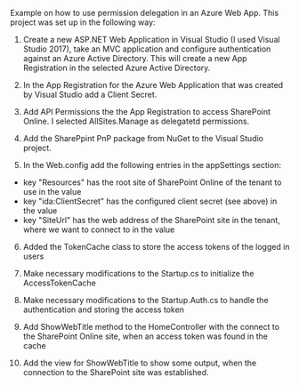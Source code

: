 Example on how to use permission delegation in an Azure Web App. This project was set up in the following way:

1. Create a new ASP.NET Web Application in Visual Studio (I used Visual Studio 2017), take an MVC application and configure 
authentication against an Azure Active Directory. This will create a new App Registration in the selected Azure Active Directory.

2. In the App Registration for the Azure Web Application that was created by Visual Studio add a Client Secret.

3. Add API Permissions the the App Registration to access SharePoint Online. I selected AllSites.Manage as delegatetd permissions.

4. Add the SharePpint PnP package from NuGet to the Visual Studio project.

5. In the Web.config add the following entries in the appSettings section:
- key "Resources" has the root site of SharePoint Online of the tenant to use in the value
- key "ida:ClientSecret" has the configured client secret (see above) in the value
- key "SiteUrl" has the web address of the SharePoint site in the tenant, where we want to connect to in the value

6. Added the TokenCache class to store the access tokens of the logged in users

7. Make necessary modifications to the Startup.cs to initialize the AccessTokenCache

8. Make necessary modifications to the Startup.Auth.cs to handle the authentication and storing the access token

9. Add ShowWebTitle method to the HomeController with the connect to the SharePoint Online site, when an access token was found in
the cache

10. Add the view for ShowWebTitle to show some output, when the connection to the SharePoint site was established.

